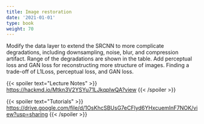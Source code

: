 ```yaml
---
title: Image restoration
date: '2021-01-01'
type: book
weight: 70
---
```


Modify the data layer to extend the SRCNN to more complicate degradations, including downsampling, noise, blur, and 
compression artifact. Range of the degradations are shown in the table. Add perceptual loss and GAN loss for 
reconstructing more structure of images. Finding a trade-off of L1Loss, perceptual loss, and GAN loss.

{{< spoiler text="Lecture Notes" >}}
	https://hackmd.io/Mtkn3V2YSYu71LJkqplwQA?view
{{< /spoiler >}}

{{< spoiler text="Tutorials" >}}
    https://drive.google.com/file/d/1OsKhcSBUsG7eCFlyd6YHxcuemInF7NOK/view?usp=sharing
{{< /spoiler >}}
